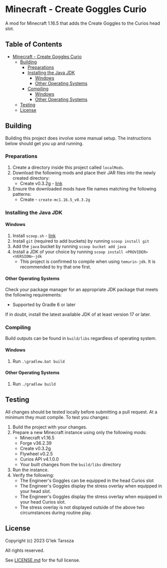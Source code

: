 # Minecraft - Create Goggles Curio #

A mod for Minecraft 1.16.5 that adds the Create Goggles to the Curios head slot.

<!-- omit in toc -->
## Table of Contents ##

* [Minecraft - Create Goggles Curio](#minecraft---create-goggles-curio)
    * [Building](#building)
        * [Preparations](#preparations)
        * [Installing the Java JDK](#installing-the-java-jdk)
            * [Windows](#windows)
            * [Other Operating Systems](#other-operating-systems)
        * [Compiling](#compiling)
            * [Windows](#windows-1)
            * [Other Operating Systems](#other-operating-systems-1)
    * [Testing](#testing)
    * [License](#license)

## Building ##

Building this project does involve some manual setup. The instructions below
should get you up and running.

### Preparations ###

1. Create a directory inside this project called `localMods`.
2. Download the following mods and place their JAR files into the newly created
   directory:
    * Create v0.3.2g - [link](https://www.curseforge.com/minecraft/mc-mods/create/files/3536025)
3. Ensure the downloaded mods have file names matching the following patterns:
    * Create - `create-mc1.16.5_v0.3.2g`

### Installing the Java JDK ###

#### Windows ####

1. Install `scoop.sh` - [link](https://scoop.sh/)
2. Install `git` (required to add buckets) by running `scoop install git`
3. Add the `java` bucket by running `scoop bucket add java`
4. Install a JDK of your choice by running `scoop install <PROVIDER><VERSION>-jdk`
    * This project is confirmed to compile when using `temurin-jdk`. It is
      recommended to try that one first.

#### Other Operating Systems ####

Check your package manager for an appropriate JDK package that meets the
following requirements:

* Supported by Gradle 6 or later

If in doubt, install the latest available JDK of at least version 17 or later.

### Compiling ###

Build outputs can be found in `build/libs` regardless of operating system.

#### Windows ####

1. Run `.\gradlew.bat build`

#### Other Operating Systems ####

1. Run `./gradlew build`

## Testing ##

All changes should be tested locally before submitting a pull request. At a
minimum they must compile. To test you changes:

1. Build the project with your changes.
2. Prepare a new Minecraft instance using only the following mods:
    * Minecraft v1.16.5
    * Forge v36.2.39
    * Create v0.3.2g
    * Flywheel v0.2.5
    * Curios API v4.1.0.0
    * Your built changes from the `build/libs` directory
3. Run the instance.
4. Verify the following:
    * The Engineer's Goggles can be equipped in the head Curios slot
    * The Engineer's Goggles display the stress overlay when equipped in your
      head slot.
    * The Engineer's Goggles display the stress overlay when equipped in your
      head Curios slot.
    * The stress overlay is not displayed outside of the above two
      circumstances during routine play.

## License ##

Copyright (c) 2023 G'lek Tarssza

All rights reserved.

See [LICENSE.md](LICENSE.md) for the full license.
